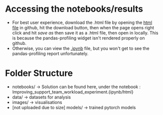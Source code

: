 # Accessing the notebooks/results

* For best user experience, download the .html file by opening the [html file](https://github.com/chanedwin/airlines/blob/main/notebooks/Improving_support_team_workload_experiment.html) in github, hit the download button, then when the page opens right click and hit *save as* then save it as a .html file, then open in locally. This is because the pandas-profiling widget isn't rendered properly on github.
* Otherwise, you can view the [.ipynb](https://github.com/chanedwin/airlines/blob/main/notebooks/Improving_support_team_workload_experiment.ipynb) file, but you won't get to see the pandas-profiling report unfortunately.

# Folder Structure

* notebooks/ -> Solution can be found here, under the notebook : Improving_support_team_workload_experiment.{ipynb/html}
* data/ -> datasets for analysis
* images/ -> visualisations 
* [not uploaded due to size] models/ -> trained pytorch models
